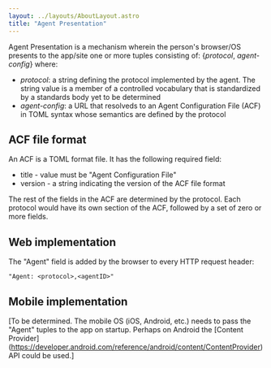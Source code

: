 ```yaml
---
layout: ../layouts/AboutLayout.astro
title: "Agent Presentation"
---
```


Agent Presentation is a mechanism wherein the person's browser/OS presents to the app/site one or more tuples consisting of: {*protocol*, *agent-config*} where:
- *protocol*: a string defining the protocol implemented by the agent. The string value is a member of a controlled vocabulary that is standardized by a standards body yet to be determined
- *agent-config*: a URL that resolveds to an Agent Configuration File (ACF) in TOML syntax whose semantics are defined by the protocol

## ACF file format

An ACF is a TOML format file. It has the following required field:
- title - value must be 
"Agent Configuration File"
- version - a string indicating the version of the ACF file format

The rest of the fields in the ACF are determined by the protocol. Each protocol would have its own section of the ACF, followed by a set of zero or more fields.

## Web implementation

The "Agent" field is added by the browser to every HTTP request header:

    "Agent: <protocol>,<agentID>"

## Mobile implementation

[To be determined. The mobile OS (iOS, Android, etc.) needs to pass the "Agent" tuples to the app on startup. Perhaps on Android the  [Content Provider] (https://developer.android.com/reference/android/content/ContentProvider) API could be used.]